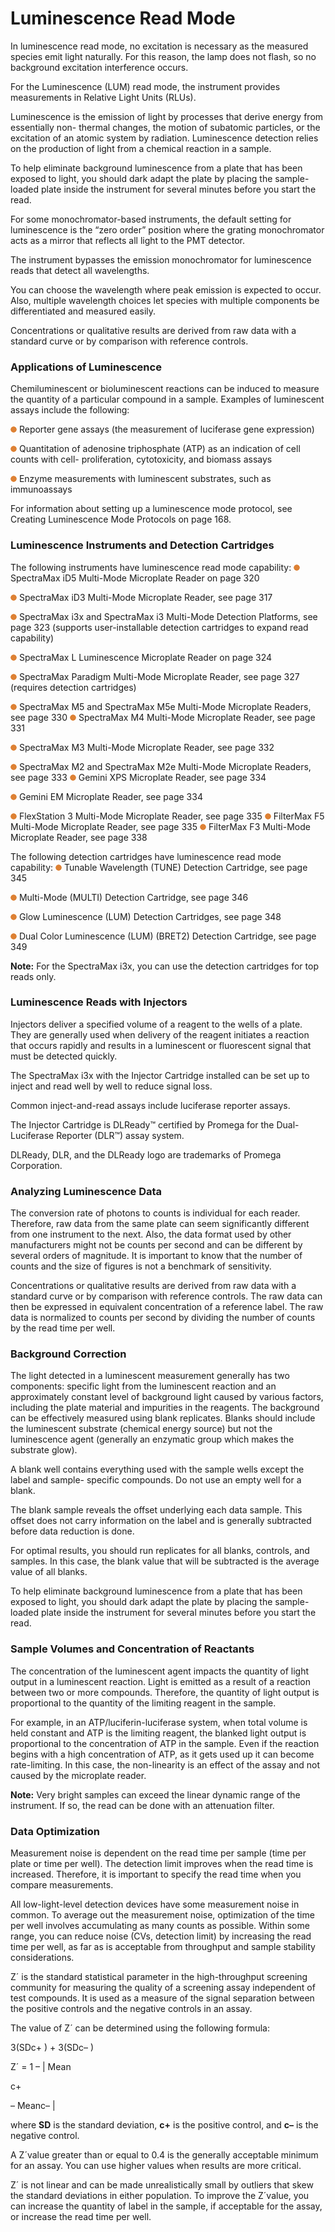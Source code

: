 # Luminescence Read Mode

In luminescence read mode, no excitation is necessary as the measured species emit light naturally. For this reason, the lamp does not flash, so no background excitation interference occurs.

For the Luminescence (LUM) read mode, the instrument provides measurements in Relative Light Units (RLUs).

Luminescence is the emission of light by processes that derive energy from essentially non- thermal changes, the motion of subatomic particles, or the excitation of an atomic system by radiation. Luminescence detection relies on the production of light from a chemical reaction in a sample.

To help eliminate background luminescence from a plate that has been exposed to light, you should dark adapt the plate by placing the sample-loaded plate inside the instrument for several minutes before you start the read.

For some monochromator-based instruments, the default setting for luminescence is the “zero order” position where the grating monochromator acts as a mirror that reflects all light to the PMT detector.

The instrument bypasses the emission monochromator for luminescence reads that detect all wavelengths.

You can choose the wavelength where peak emission is expected to occur. Also, multiple wavelength choices let species with multiple components be differentiated and measured easily.

Concentrations or qualitative results are derived from raw data with a standard curve or by comparison with reference controls.

### Applications of Luminescence

Chemiluminescent or bioluminescent reactions can be induced to measure the quantity of a particular compound in a sample. Examples of luminescent assays include the following:

![](<../../../.gitbook/assets/0 (14).png>) Reporter gene assays (the measurement of luciferase gene expression)

![](<../../../.gitbook/assets/1 (16).png>) Quantitation of adenosine triphosphate (ATP) as an indication of cell counts with cell- proliferation, cytotoxicity, and biomass assays

![](<../../../.gitbook/assets/2 (18).png>) Enzyme measurements with luminescent substrates, such as immunoassays

For information about setting up a luminescence mode protocol, see Creating Luminescence Mode Protocols on page 168.

### Luminescence Instruments and Detection Cartridges

The following instruments have luminescence read mode capability: ![](<../../../.gitbook/assets/3 (19).png>) SpectraMax iD5 Multi-Mode Microplate Reader on page 320

![](<../../../.gitbook/assets/4 (17).png>) SpectraMax iD3 Multi-Mode Microplate Reader, see page 317

![](<../../../.gitbook/assets/5 (18).png>) SpectraMax i3x and SpectraMax i3 Multi-Mode Detection Platforms, see page 323 (supports user-installable detection cartridges to expand read capability)

![](<../../../.gitbook/assets/6 (18).png>) SpectraMax L Luminescence Microplate Reader on page 324

![](<../../../.gitbook/assets/7 (18).png>) SpectraMax Paradigm Multi-Mode Microplate Reader, see page 327 (requires detection cartridges)

![](<../../../.gitbook/assets/8 (17).png>) SpectraMax M5 and SpectraMax M5e Multi-Mode Microplate Readers, see page 330 ![](<../../../.gitbook/assets/9 (13).png>) SpectraMax M4 Multi-Mode Microplate Reader, see page 331

![](<../../../.gitbook/assets/10 (11).png>) SpectraMax M3 Multi-Mode Microplate Reader, see page 332

![](<../../../.gitbook/assets/11 (13).png>) SpectraMax M2 and SpectraMax M2e Multi-Mode Microplate Readers, see page 333 ![](<../../../.gitbook/assets/12 (12).png>) Gemini XPS Microplate Reader, see page 334

![](<../../../.gitbook/assets/13 (11).png>) Gemini EM Microplate Reader, see page 334

![](<../../../.gitbook/assets/14 (11).png>) FlexStation 3 Multi-Mode Microplate Reader, see page 335 ![](<../../../.gitbook/assets/15 (9).png>) FilterMax F5 Multi-Mode Microplate Reader, see page 335 ![](<../../../.gitbook/assets/16 (7).png>) FilterMax F3 Multi-Mode Microplate Reader, see page 338

The following detection cartridges have luminescence read mode capability: ![](<../../../.gitbook/assets/17 (7).png>) Tunable Wavelength (TUNE) Detection Cartridge, see page 345

![](<../../../.gitbook/assets/18 (9).png>) Multi-Mode (MULTI) Detection Cartridge, see page 346

![](<../../../.gitbook/assets/19 (8).png>) Glow Luminescence (LUM) Detection Cartridges, see page 348

![](<../../../.gitbook/assets/20 (8).png>) Dual Color Luminescence (LUM) (BRET2) Detection Cartridge, see page 349



**Note:** For the SpectraMax i3x, you can use the detection cartridges for top reads only.

### Luminescence Reads with Injectors

Injectors deliver a specified volume of a reagent to the wells of a plate. They are generally used when delivery of the reagent initiates a reaction that occurs rapidly and results in a luminescent or fluorescent signal that must be detected quickly.

The SpectraMax i3x with the Injector Cartridge installed can be set up to inject and read well by well to reduce signal loss.

Common inject-and-read assays include luciferase reporter assays.

The Injector Cartridge is DLReady™ certified by Promega for the Dual-Luciferase Reporter (DLR™) assay system.

DLReady, DLR, and the DLReady logo are trademarks of Promega Corporation.

### Analyzing Luminescence Data

The conversion rate of photons to counts is individual for each reader. Therefore, raw data from the same plate can seem significantly different from one instrument to the next. Also, the data format used by other manufacturers might not be counts per second and can be different by several orders of magnitude. It is important to know that the number of counts and the size of figures is not a benchmark of sensitivity.

Concentrations or qualitative results are derived from raw data with a standard curve or by comparison with reference controls. The raw data can then be expressed in equivalent concentration of a reference label. The raw data is normalized to counts per second by dividing the number of counts by the read time per well.

### Background Correction

The light detected in a luminescent measurement generally has two components: specific light from the luminescent reaction and an approximately constant level of background light caused by various factors, including the plate material and impurities in the reagents. The background can be effectively measured using blank replicates. Blanks should include the luminescent substrate (chemical energy source) but not the luminescence agent (generally an enzymatic group which makes the substrate glow).

A blank well contains everything used with the sample wells except the label and sample- specific compounds. Do not use an empty well for a blank.

The blank sample reveals the offset underlying each data sample. This offset does not carry information on the label and is generally subtracted before data reduction is done.

For optimal results, you should run replicates for all blanks, controls, and samples. In this case, the blank value that will be subtracted is the average value of all blanks.

To help eliminate background luminescence from a plate that has been exposed to light, you should dark adapt the plate by placing the sample-loaded plate inside the instrument for several minutes before you start the read.

### Sample Volumes and Concentration of Reactants

The concentration of the luminescent agent impacts the quantity of light output in a luminescent reaction. Light is emitted as a result of a reaction between two or more compounds. Therefore, the quantity of light output is proportional to the quantity of the limiting reagent in the sample.

For example, in an ATP/luciferin-luciferase system, when total volume is held constant and ATP is the limiting reagent, the blanked light output is proportional to the concentration of ATP in the sample. Even if the reaction begins with a high concentration of ATP, as it gets used up it can become rate-limiting. In this case, the non-linearity is an effect of the assay and not caused by the microplate reader.

**Note:** Very bright samples can exceed the linear dynamic range of the instrument. If so, the read can be done with an attenuation filter.



### Data Optimization

Measurement noise is dependent on the read time per sample (time per plate or time per well). The detection limit improves when the read time is increased. Therefore, it is important to specify the read time when you compare measurements.

All low-light-level detection devices have some measurement noise in common. To average out the measurement noise, optimization of the time per well involves accumulating as many counts as possible. Within some range, you can reduce noise (CVs, detection limit) by increasing the read time per well, as far as is acceptable from throughput and sample stability considerations.

Z´ is the standard statistical parameter in the high-throughput screening community for measuring the quality of a screening assay independent of test compounds. It is used as a measure of the signal separation between the positive controls and the negative controls in an assay.

The value of Z´ can be determined using the following formula:

3(SDc+ ) + 3(SDc– )

Z´ = 1 – | Mean

c+

– Meanc– |

where **SD** is the standard deviation, **c+** is the positive control, and **c–** is the negative control.

A Z´value greater than or equal to 0.4 is the generally acceptable minimum for an assay. You can use higher values when results are more critical.

Z´ is not linear and can be made unrealistically small by outliers that skew the standard deviations in either population. To improve the Z´value, you can increase the quantity of label in the sample, if acceptable for the assay, or increase the read time per well.
